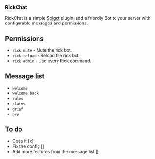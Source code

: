 ### RickChat
RickChat is a simple [Spigot](https://www.spigotmc.org/) plugin, add a friendly Bot to your server with configurable messages and permissions.

## Permissions
- `rick.mute` - Mute the rick bot.
- `rick.reload` - Reload the rick bot.
- `rick.admin` - Use every Rick command.

## Message list

- `welcome`
- `welcome back` 
- `rules`
- `claims`
- `grief`
- `pvp`

## To do
- Code it [x]
- Fix the config []
- Add more features from the message list []
